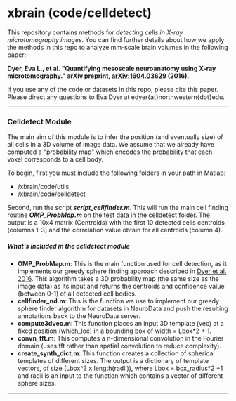 # xbrain (code/celldetect)

This repository contains methods for _detecting cells in X-ray microtomography images_. You can find further details about how we apply the methods in this repo to analyze mm-scale brain volumes in the following paper:

__Dyer, Eva L., et al. "Quantifying mesoscale neuroanatomy using X-ray microtomography." arXiv preprint, [arXiv:1604.03629](https://arxiv.org/abs/1604.03629) (2016).__

If you use any of the code or datasets in this repo, please cite this paper. 
Please direct any questions to Eva Dyer at edyer{at}northwestern{dot}edu.
***

### Celldetect Module ###
The main aim of this module is to infer the position (and eventually size) of all cells in a 3D volume of image data. We assume that we already have computed a "probability map" which encodes the probability that each voxel corresponds to a cell body. 

To begin, first you must include the following folders in your path in Matlab:  
* /xbrain/code/utils
* /xbrain/code/celldetect

Second, run the script ___script_cellfinder.m___. This will run the main cell finding routine ___OMP_ProbMap.m___ on the test data in the celldetect folder. The output is a 10x4 matrix (Centroids) with the first 10 detected cells centroids (columns 1-3) and the correlation value obtain for all centroids (column 4).

##### What's included in the celldetect module #####
* __OMP_ProbMap.m__: This is the main function used for cell detection, as it implements our greedy sphere finding approach described in [Dyer et al. 2016](https://arxiv.org/abs/1604.03629). This algorithm takes a 3D probability map (the same size as the image data) as its input and returns the centroids and confidence value (between 0-1) of all detected cell bodies.
* __cellfinder_nd.m__: This is the function we use to implement our greedy sphere finder algorithm for datasets in NeuroData and push the resulting annotations back to the NeuroData server.
* __compute3dvec.m__: This function places an input 3D template (vec) at a fixed position (which_loc) in a bounding box of width = Lbox*2 + 1. 
* __convn_fft.m__: This computes a n-dimensional convolution in the Fourier domain (uses fft rather than spatial convolution to reduce complexity).
* __create_synth_dict.m__: This function creates a collection of spherical templates of different sizes. The output is a dictionary of template vectors, of size (Lbox^3 x length(radii)), where Lbox = box_radius*2 +1 and radii is an input to the function which contains a vector of different sphere sizes.
***
